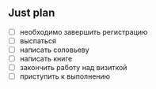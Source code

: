 ## Just plan
- [ ] необходимо завершить регистрацию 
- [ ] выспаться 
- [ ] написать соловьеву 
- [ ] написать книге
- [ ] закончить работу над визиткой 
- [ ] приступить к выполнению
